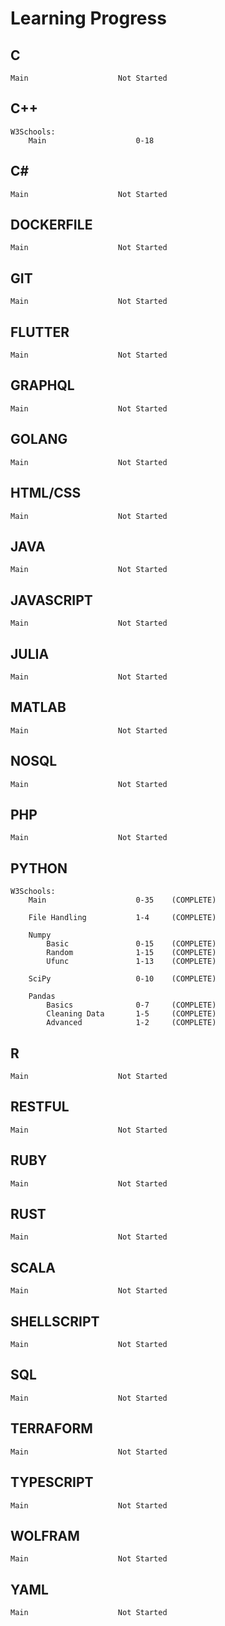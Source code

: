 
# Learning Progress


## C
    Main                    Not Started
    

## C++
    W3Schools:
        Main                    0-18


## C#
    Main                    Not Started


## DOCKERFILE
    Main                    Not Started


## GIT
    Main                    Not Started


## FLUTTER
    Main                    Not Started

    
## GRAPHQL
    Main                    Not Started


## GOLANG
    Main                    Not Started


## HTML/CSS
    Main                    Not Started


## JAVA
    Main                    Not Started


## JAVASCRIPT
    Main                    Not Started


## JULIA
    Main                    Not Started


## MATLAB
    Main                    Not Started


## NOSQL
    Main                    Not Started


## PHP
    Main                    Not Started

    
## PYTHON
    W3Schools:
        Main                    0-35    (COMPLETE)

        File Handling           1-4     (COMPLETE)

        Numpy
            Basic               0-15    (COMPLETE)
            Random              1-15    (COMPLETE)
            Ufunc               1-13    (COMPLETE)

        SciPy                   0-10    (COMPLETE)

        Pandas
            Basics              0-7     (COMPLETE)
            Cleaning Data       1-5     (COMPLETE)
            Advanced            1-2     (COMPLETE)


## R
    Main                    Not Started


## RESTFUL
    Main                    Not Started


## RUBY
    Main                    Not Started

    
## RUST
    Main                    Not Started


## SCALA
    Main                    Not Started


## SHELLSCRIPT
    Main                    Not Started


## SQL
    Main                    Not Started


## TERRAFORM
    Main                    Not Started


## TYPESCRIPT
    Main                    Not Started


## WOLFRAM
    Main                    Not Started


## YAML
    Main                    Not Started


